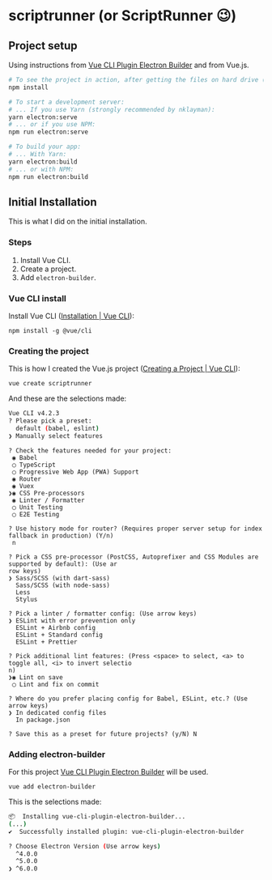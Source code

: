 # scriptrunner (or ScriptRunner 😉)

## Project setup
Using instructions from [Vue CLI Plugin Electron Builder](https://github.com/nklayman/vue-cli-plugin-electron-builder) and from Vue.js.
``` bash
# To see the project in action, after getting the files on hard drive (git, download or whatever), run:
npm install

# To start a development server:
# ... If you use Yarn (strongly recommended by nklayman):
yarn electron:serve
# ... or if you use NPM:
npm run electron:serve

# To build your app:
# ... With Yarn:
yarn electron:build
# ... or with NPM:
npm run electron:build
```

## Initial Installation
This is what I did on the initial installation.

### Steps
1. Install Vue CLI.
1. Create a project.
1. Add `electron-builder`.

### Vue CLI install
Install Vue CLI ([Installation | Vue CLI](https://cli.vuejs.org/guide/installation.html)):
```
npm install -g @vue/cli
```

### Creating the project
This is how I created the Vue.js project ([Creating a Project | Vue CLI](https://cli.vuejs.org/guide/creating-a-project.html#vue-create)):
```
vue create scriptrunner
```
And these are the selections made:
``` bash
Vue CLI v4.2.3
? Please pick a preset:
  default (babel, eslint)
❯ Manually select features
```
```
? Check the features needed for your project:
 ◉ Babel
 ◯ TypeScript
 ◯ Progressive Web App (PWA) Support
 ◉ Router
 ◉ Vuex
❯◉ CSS Pre-processors
 ◉ Linter / Formatter
 ◯ Unit Testing
 ◯ E2E Testing
```
```
? Use history mode for router? (Requires proper server setup for index fallback in production) (Y/n)
 n
```
```
? Pick a CSS pre-processor (PostCSS, Autoprefixer and CSS Modules are supported by default): (Use ar
row keys)
❯ Sass/SCSS (with dart-sass)
  Sass/SCSS (with node-sass)
  Less
  Stylus
```
```
? Pick a linter / formatter config: (Use arrow keys)
❯ ESLint with error prevention only
  ESLint + Airbnb config
  ESLint + Standard config
  ESLint + Prettier
```
```
? Pick additional lint features: (Press <space> to select, <a> to toggle all, <i> to invert selectio
n)
❯◉ Lint on save
 ◯ Lint and fix on commit
```
```
? Where do you prefer placing config for Babel, ESLint, etc.? (Use arrow keys)
❯ In dedicated config files
  In package.json
```
```
? Save this as a preset for future projects? (y/N) N
```

### Adding electron-builder
For this project [Vue CLI Plugin Electron Builder](https://github.com/nklayman/vue-cli-plugin-electron-builder) will be used.
```
vue add electron-builder
```
This is the selections made:
``` bash
📦  Installing vue-cli-plugin-electron-builder...
(...)
✔  Successfully installed plugin: vue-cli-plugin-electron-builder

? Choose Electron Version (Use arrow keys)
  ^4.0.0
  ^5.0.0
❯ ^6.0.0
```
